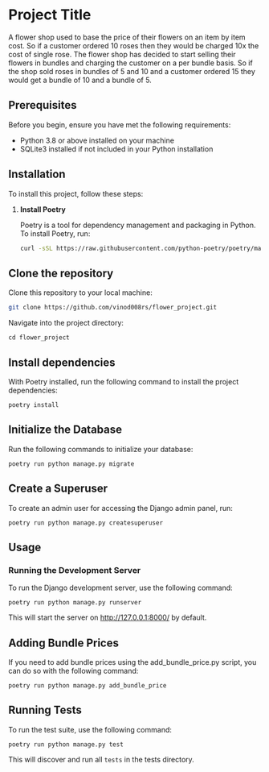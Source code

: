 # Project Title

A flower shop used to base the price of their flowers on an item by item cost. So if a
customer ordered 10 roses then they would be charged 10x the cost of single rose. The
flower shop has decided to start selling their flowers in bundles and charging the customer
on a per bundle basis. So if the shop sold roses in bundles of 5 and 10 and a customer
ordered 15 they would get a bundle of 10 and a bundle of 5.

## Prerequisites

Before you begin, ensure you have met the following requirements:

- Python 3.8 or above installed on your machine
- SQLite3 installed if not included in your Python installation

## Installation

To install this project, follow these steps:

1. **Install Poetry**

   Poetry is a tool for dependency management and packaging in Python. To install Poetry, run:

   ```bash
   curl -sSL https://raw.githubusercontent.com/python-poetry/poetry/master/get-poetry.py | python -
## Clone the repository
Clone this repository to your local machine:
```bash 
git clone https://github.com/vinod008rs/flower_project.git
```
Navigate into the project directory:
```shell
cd flower_project
```
## Install dependencies

With Poetry installed, run the following command to install the project dependencies:
```shell
poetry install

```

## Initialize the Database

Run the following commands to initialize your database:
```shell
poetry run python manage.py migrate

```

## Create a Superuser

To create an admin user for accessing the Django admin panel, run:

```shell
poetry run python manage.py createsuperuser

```

## Usage
### Running the Development Server
To run the Django development server, use the following command:

```shell
poetry run python manage.py runserver

```

This will start the server on http://127.0.0.1:8000/ by default.

## Adding Bundle Prices
If you need to add bundle prices using the add_bundle_price.py script, you can do so with the following command:
```shell
poetry run python manage.py add_bundle_price

```

## Running Tests
To run the test suite, use the following command:

```shell
poetry run python manage.py test

```

This will discover and run all `tests` in the tests directory.
